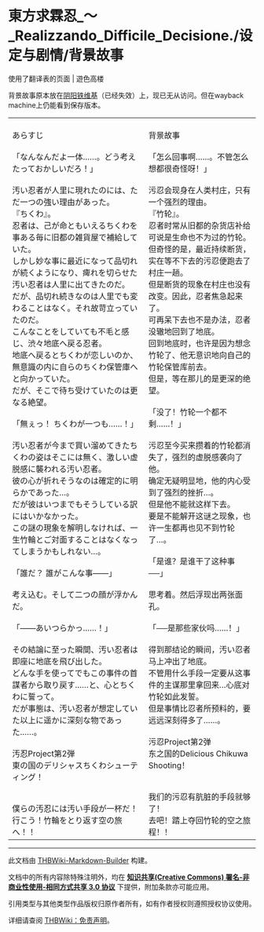 # 東方求霖忍_～_Realizzando_Difficile_Decisione./设定与剧情/背景故事

<!-- source html: G:\repos\THBWiki-Markdown-Builder\THBWikiMarkdown\Temp\main\7\70\ns0%3A%E6%9D%B1%E6%96%B9%E6%B1%82%E9%9C%96%E5%BF%8D_%EF%BD%9E_Realizzando_Difficile_Decisione%2E%2F%E8%AE%BE%E5%AE%9A%E4%B8%8E%E5%89%A7%E6%83%85%2F%E8%83%8C%E6%99%AF%E6%95%85%E4%BA%8B.html -->

使用了翻译表的页面 | 遊色高楼

  
背景故事原本放在[阴阳铁维基](http://lastraven.wikiwiki.jp/?��������Ǧ�ʹ��STG��)（已经失效）上，现已无从访问。但在wayback machine上仍能看到保存版本。
  


<table><tbody><tr class="tt-content" id="=-1" data-pos="&#91;&quot;=&quot;,1&#93;"><td class="tt-ja" lang="ja"><div class="poem"><br>あらすじ<br><br>「なんなんだよ一体……。どう考えたっておかしいだろ！」 <br><br>汚い忍者が人里に現れたのには、ただ一つの強い理由があった。 <br>『ちくわ』。 <br>忍者は、己が命ともいえるちくわを事ある毎に旧都の雑貨屋で補給していた。 <br>しかし妙な事に最近になって品切れが続くようになり、痺れを切らせた汚い忍者は人里に出てきたのだ。 <br>だが、品切れ続きなのは人里でも変わることはなく。それ故苛立っていたのだ。 <br>こんなことをしていても不毛と感じ、渋々地底へ戻る忍者。 <br>地底へ戻るとちくわが恋しいのか、無意識の内に自らのちくわ保管庫へと向かっていた。 <br>だが、そこで待ち受けていたのは更なる絶望。 <br><br>「無ぇっ！ ちくわが一つも……！」 <br><br>汚い忍者が今まで買い溜めてきたちくわの姿はそこには無く、激しい虚脱感に襲われる汚い忍者。 <br>彼の心が折れそうなのは確定的に明らかであった…。 <br>だが彼はいつまでもそうしている訳にはいかなかった。 <br>この謎の現象を解明しなければ、一生竹輪とご対面することはなくなってしまうかもしれない…。 <br><br>「誰だ？ 誰がこんな事――」 <br><br>考え込む。そして二つの顔が浮かんだ。 <br><br>「――あいつらかっ……！」 <br><br>その結論に至った瞬間、汚い忍者は即座に地底を飛び出した。 <br>どんな手を使ってでもこの事件の首謀者から取り戻す……と、心とちくわに誓って。 <br>だが事態は、汚い忍者が想定していた以上に遥かに深刻な物であった……。<br><br>汚忍Project第2弾<br>東の国のデリシャスちくわシューティング！<br><br><br>僕らの汚忍には汚い手段が一杯だ！<br>行こう！竹輪をとり返す空の旅へ！！<br></div></td><td class="tt-zh" lang="zh"><div class="poem"><br>背景故事<br><br>「怎么回事啊……。不管怎么想都很奇怪呀！」<br><br>污忍会现身在人类村庄，只有一个强烈的理由。<br>『竹轮』。<br>忍者时常从旧都的杂货店补给可说是生命也不为过的竹轮。<br>但奇怪的是，最近持续断货，实在等不下去的污忍便跑去了村庄一趟。<br>但是断货的现象在村庄也没有改变。因此，忍者焦急起来了。<br>可再呆下去也不是办法，忍者没辙地回到了地底。<br>回到地底时，也许是因为想念竹轮了、他无意识地向自己的竹轮保管库前去。<br>但是，等在那儿的是更深的绝望。<br><br>「没了！竹轮一个都不剩……！」<br><br>污忍至今买来攒着的竹轮都消失了，强烈的虚脱感袭向了他。<br>确定无疑明显地，他的内心受到了强烈的挫折…。<br>但是他不能就这样下去。<br>要是不能解开这谜之现象，也许一生都再也见不到竹轮了…。<br><br>「是谁？是谁干了这种事──」<br><br>思考着。然后浮现出两张面孔。<br><br>「──是那些家伙吗……！」<br><br>得到那结论的瞬间，汚い忍者马上冲出了地底。<br>不管用什么手段一定要从这事件的主谋那里拿回来…心底对竹轮如此发誓。<br>但是事情比忍者所预料的，要远远深刻得多了……。<br><br>污忍Project第2弹<br>东之国的Delicious Chikuwa Shooting！<br><br><br>我们的污忍有肮脏的手段就够了！<br>去吧！踏上夺回竹轮的空之旅程！！<br></div></td></tr></tbody></table>







---

此文档由 [THBWiki-Markdown-Builder](https://github.com/Delsin-Yu/THBWiki-Markdown-Builder) 构建。

文档中的所有内容除特殊注明外，均在 [**知识共享(Creative Commons) 署名-非商业性使用-相同方式共享 3.0 协议**](https://creativecommons.org/licenses/by-sa/3.0/deed.zh-hans) 下提供，附加条款亦可能应用。

引用类型与其他类型作品版权归原作者所有，如有作者授权则遵照授权协议使用。

详细请查阅 [THBWiki：免责声明](https://thbwiki.cc/THBWiki:%E5%85%8D%E8%B4%A3%E5%A3%B0%E6%98%8E)。

